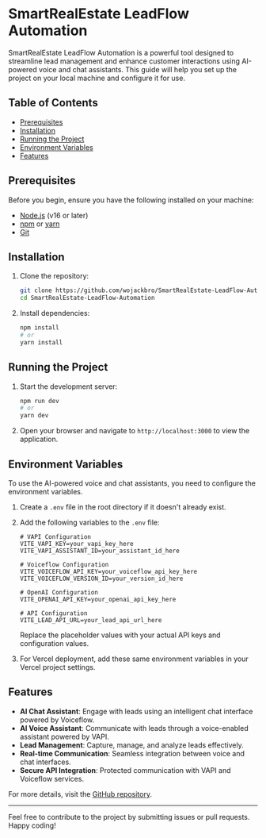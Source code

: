 # SmartRealEstate LeadFlow Automation

SmartRealEstate LeadFlow Automation is a powerful tool designed to streamline lead management and enhance customer interactions using AI-powered voice and chat assistants. This guide will help you set up the project on your local machine and configure it for use.

## Table of Contents
- [Prerequisites](#prerequisites)
- [Installation](#installation)
- [Running the Project](#running-the-project)
- [Environment Variables](#environment-variables)
- [Features](#features)

## Prerequisites

Before you begin, ensure you have the following installed on your machine:

- [Node.js](https://nodejs.org/) (v16 or later)
- [npm](https://www.npmjs.com/) or [yarn](https://yarnpkg.com/)
- [Git](https://git-scm.com/)

## Installation

1. Clone the repository:
   ```bash
   git clone https://github.com/wojackbro/SmartRealEstate-LeadFlow-Automation.git
   cd SmartRealEstate-LeadFlow-Automation
   ```

2. Install dependencies:
   ```bash
   npm install
   # or
   yarn install
   ```

## Running the Project

1. Start the development server:
   ```bash
   npm run dev
   # or
   yarn dev
   ```

2. Open your browser and navigate to `http://localhost:3000` to view the application.

## Environment Variables

To use the AI-powered voice and chat assistants, you need to configure the environment variables.

1. Create a `.env` file in the root directory if it doesn't already exist.

2. Add the following variables to the `.env` file:
   ```env
   # VAPI Configuration
   VITE_VAPI_KEY=your_vapi_key_here
   VITE_VAPI_ASSISTANT_ID=your_assistant_id_here

   # Voiceflow Configuration
   VITE_VOICEFLOW_API_KEY=your_voiceflow_api_key_here
   VITE_VOICEFLOW_VERSION_ID=your_version_id_here

   # OpenAI Configuration
   VITE_OPENAI_API_KEY=your_openai_api_key_here

   # API Configuration
   VITE_LEAD_API_URL=your_lead_api_url_here
   ```

   Replace the placeholder values with your actual API keys and configuration values.

3. For Vercel deployment, add these same environment variables in your Vercel project settings.

## Features

- **AI Chat Assistant**: Engage with leads using an intelligent chat interface powered by Voiceflow.
- **AI Voice Assistant**: Communicate with leads through a voice-enabled assistant powered by VAPI.
- **Lead Management**: Capture, manage, and analyze leads effectively.
- **Real-time Communication**: Seamless integration between voice and chat interfaces.
- **Secure API Integration**: Protected communication with VAPI and Voiceflow services.

For more details, visit the [GitHub repository](https://github.com/wojackbro/SmartRealEstate-LeadFlow-Automation).

---

Feel free to contribute to the project by submitting issues or pull requests. Happy coding!
